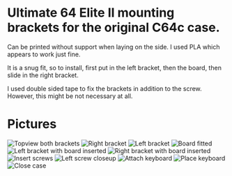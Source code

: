 # Ultimate 64 Elite II mounting brackets for the original C64c case.

Can be printed without support when laying on the side. I used PLA which appears to work just fine.

It is a snug fit, so to install, first put in the left bracket, then the board, then slide in the right bracket.

I used double sided tape to fix the brackets in addition to the screw. However, this might be not necessary at all.

# Pictures
![Topview both brackets](pics/U64EII-01.jpeg)
![Right bracket](pics/U64EII-02.jpeg)
![Left bracket](pics/U64EII-03.jpeg)
![Board fitted](pics/U64EII-04.jpeg)
![Left bracket with board inserted](pics/U64EII-05.jpeg)
![Right bracket with board inserted](pics/U64EII-06.jpeg)
![Insert screws](pics/U64EII-08.jpeg)
![Left screw closeup](pics/U64EII-09.jpeg)
![Attach keyboard](pics/U64EII-10.jpeg)
![Place keyboard](pics/U64EII-11.jpeg)
![Close case](pics/U64EII-12.jpeg)
